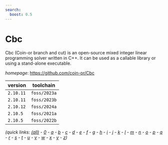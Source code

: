 ```yaml
---
search:
  boost: 0.5
---
```

# Cbc

Cbc (Coin-or branch and cut) is an open-source mixed integer linear programming solver written in C++. It can be used as a callable library or using a stand-alone executable.

*homepage*: <https://github.com/coin-or/Cbc>

version | toolchain
--------|----------
``2.10.11`` | ``foss/2023a``
``2.10.11`` | ``foss/2023b``
``2.10.12`` | ``foss/2024a``
``2.10.5`` | ``foss/2021a``
``2.10.5`` | ``foss/2022b``


*(quick links: [(all)](../index.md) - [0](../0/index.md) - [a](../a/index.md) - [b](../b/index.md) - [c](../c/index.md) - [d](../d/index.md) - [e](../e/index.md) - [f](../f/index.md) - [g](../g/index.md) - [h](../h/index.md) - [i](../i/index.md) - [j](../j/index.md) - [k](../k/index.md) - [l](../l/index.md) - [m](../m/index.md) - [n](../n/index.md) - [o](../o/index.md) - [p](../p/index.md) - [q](../q/index.md) - [r](../r/index.md) - [s](../s/index.md) - [t](../t/index.md) - [u](../u/index.md) - [v](../v/index.md) - [w](../w/index.md) - [x](../x/index.md) - [y](../y/index.md) - [z](../z/index.md))*

